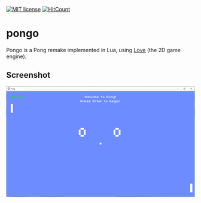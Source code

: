 [![MIT license](http://img.shields.io/badge/license-MIT-brightgreen.svg)](http://opensource.org/licenses/MIT)
[![HitCount](http://hits.dwyl.io/SharkDemon/pongo.svg)](http://hits.dwyl.io/SharkDemon/pongo)

# pongo

Pongo is a Pong remake implemented in Lua, using [Love](https://love2d.org/) (the 2D game engine).

## Screenshot

![Pongo](screenshot.png)
